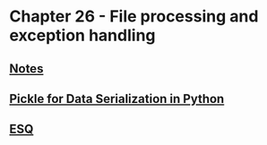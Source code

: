 # Chapter 26 - File processing and exception handling

## [Notes](notes)

## [Pickle for Data Serialization in Python](pickles)

## [ESQ](esq)
